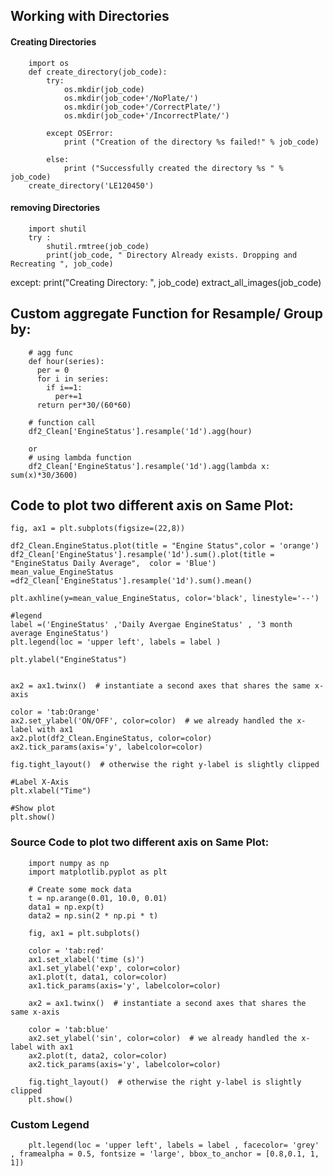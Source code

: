 
## Working with Directories

#### Creating Directories
        import os
        def create_directory(job_code):
            try:
                os.mkdir(job_code)
                os.mkdir(job_code+'/NoPlate/')
                os.mkdir(job_code+'/CorrectPlate/')
                os.mkdir(job_code+'/IncorrectPlate/')

            except OSError:
                print ("Creation of the directory %s failed!" % job_code)

            else:
                print ("Successfully created the directory %s " % job_code)
        create_directory('LE120450')


#### removing Directories
        import shutil
        try :
            shutil.rmtree(job_code)
            print(job_code, " Directory Already exists. Dropping and Recreating ", job_code)


except:
    print("Creating Directory: ", job_code)
    extract_all_images(job_code)


## Custom aggregate Function for Resample/ Group by:
        # agg func
        def hour(series):
          per = 0
          for i in series:
            if i==1:
              per+=1
          return per*30/(60*60)
        
        # function call
        df2_Clean['EngineStatus'].resample('1d').agg(hour)
        
        or
        # using lambda function
        df2_Clean['EngineStatus'].resample('1d').agg(lambda x: sum(x)*30/3600)

## Code to plot two different axis on Same Plot:

    fig, ax1 = plt.subplots(figsize=(22,8))

    df2_Clean.EngineStatus.plot(title = "Engine Status",color = 'orange')
    df2_Clean['EngineStatus'].resample('1d').sum().plot(title = "EngineStatus Daily Average",  color = 'Blue')
    mean_value_EngineStatus =df2_Clean['EngineStatus'].resample('1d').sum().mean()

    plt.axhline(y=mean_value_EngineStatus, color='black', linestyle='--')

    #legend
    label =('EngineStatus' ,'Daily Avergae EngineStatus' , '3 month average EngineStatus')
    plt.legend(loc = 'upper left', labels = label )

    plt.ylabel("EngineStatus")


    ax2 = ax1.twinx()  # instantiate a second axes that shares the same x-axis

    color = 'tab:Orange'
    ax2.set_ylabel('ON/OFF', color=color)  # we already handled the x-label with ax1
    ax2.plot(df2_Clean.EngineStatus, color=color)
    ax2.tick_params(axis='y', labelcolor=color)

    fig.tight_layout()  # otherwise the right y-label is slightly clipped

    #Label X-Axis
    plt.xlabel("Time")

    #Show plot
    plt.show()



### Source Code to plot two different axis on Same Plot:

        import numpy as np
        import matplotlib.pyplot as plt

        # Create some mock data
        t = np.arange(0.01, 10.0, 0.01)
        data1 = np.exp(t)
        data2 = np.sin(2 * np.pi * t)

        fig, ax1 = plt.subplots()

        color = 'tab:red'
        ax1.set_xlabel('time (s)')
        ax1.set_ylabel('exp', color=color)
        ax1.plot(t, data1, color=color)
        ax1.tick_params(axis='y', labelcolor=color)

        ax2 = ax1.twinx()  # instantiate a second axes that shares the same x-axis

        color = 'tab:blue'
        ax2.set_ylabel('sin', color=color)  # we already handled the x-label with ax1
        ax2.plot(t, data2, color=color)
        ax2.tick_params(axis='y', labelcolor=color)

        fig.tight_layout()  # otherwise the right y-label is slightly clipped
        plt.show()
        
        
### Custom Legend 
        plt.legend(loc = 'upper left', labels = label , facecolor= 'grey' , framealpha = 0.5, fontsize = 'large', bbox_to_anchor = [0.8,0.1, 1, 1])
